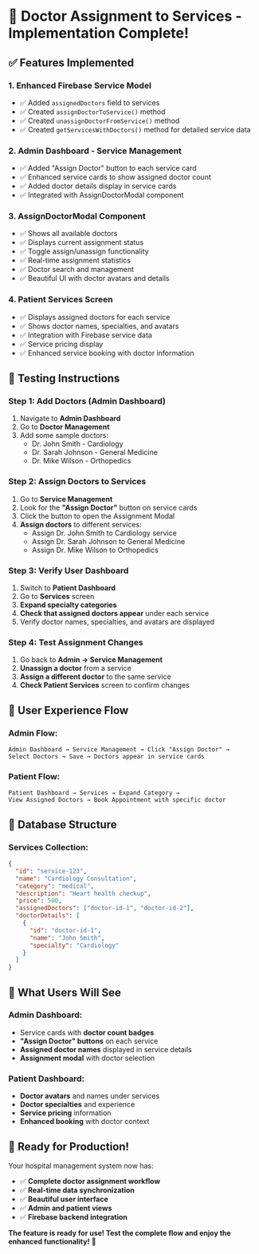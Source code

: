 # 🏥 Doctor Assignment to Services - Implementation Complete!

## ✅ Features Implemented

### 1. **Enhanced Firebase Service Model**
- ✅ Added `assignedDoctors` field to services
- ✅ Created `assignDoctorToService()` method
- ✅ Created `unassignDoctorFromService()` method  
- ✅ Created `getServicesWithDoctors()` method for detailed service data

### 2. **Admin Dashboard - Service Management**
- ✅ Added "Assign Doctor" button to each service card
- ✅ Enhanced service cards to show assigned doctor count
- ✅ Added doctor details display in service cards
- ✅ Integrated with AssignDoctorModal component

### 3. **AssignDoctorModal Component**
- ✅ Shows all available doctors
- ✅ Displays current assignment status
- ✅ Toggle assign/unassign functionality
- ✅ Real-time assignment statistics
- ✅ Doctor search and management
- ✅ Beautiful UI with doctor avatars and details

### 4. **Patient Services Screen**
- ✅ Displays assigned doctors for each service
- ✅ Shows doctor names, specialties, and avatars
- ✅ Integration with Firebase service data
- ✅ Service pricing display
- ✅ Enhanced service booking with doctor information

## 🧪 Testing Instructions

### **Step 1: Add Doctors (Admin Dashboard)**
1. Navigate to **Admin Dashboard**
2. Go to **Doctor Management** 
3. Add some sample doctors:
   - Dr. John Smith - Cardiology
   - Dr. Sarah Johnson - General Medicine
   - Dr. Mike Wilson - Orthopedics

### **Step 2: Assign Doctors to Services**
1. Go to **Service Management**
2. Look for the **"Assign Doctor"** button on service cards
3. Click the button to open the Assignment Modal
4. **Assign doctors** to different services:
   - Assign Dr. John Smith to Cardiology service
   - Assign Dr. Sarah Johnson to General Medicine
   - Assign Dr. Mike Wilson to Orthopedics

### **Step 3: Verify User Dashboard**
1. Switch to **Patient Dashboard** 
2. Go to **Services** screen
3. **Expand specialty categories**
4. **Check that assigned doctors appear** under each service
5. Verify doctor names, specialties, and avatars are displayed

### **Step 4: Test Assignment Changes**
1. Go back to **Admin → Service Management**
2. **Unassign a doctor** from a service
3. **Assign a different doctor** to the same service
4. **Check Patient Services** screen to confirm changes

## 📱 User Experience Flow

### **Admin Flow:**
```
Admin Dashboard → Service Management → Click "Assign Doctor" → 
Select Doctors → Save → Doctors appear in service cards
```

### **Patient Flow:**
```
Patient Dashboard → Services → Expand Category → 
View Assigned Doctors → Book Appointment with specific doctor
```

## 🔗 Database Structure

### **Services Collection:**
```json
{
  "id": "service-123",
  "name": "Cardiology Consultation",
  "category": "medical",
  "description": "Heart health checkup",
  "price": 500,
  "assignedDoctors": ["doctor-id-1", "doctor-id-2"],
  "doctorDetails": [
    {
      "id": "doctor-id-1", 
      "name": "John Smith",
      "specialty": "Cardiology"
    }
  ]
}
```

## 🎯 What Users Will See

### **Admin Dashboard:**
- Service cards with **doctor count badges**
- **"Assign Doctor" buttons** on each service
- **Assigned doctor names** displayed in service details
- **Assignment modal** with doctor selection

### **Patient Dashboard:**
- **Doctor avatars** and names under services
- **Doctor specialties** and experience
- **Service pricing** information
- **Enhanced booking** with doctor context

## 🚀 Ready for Production!

Your hospital management system now has:
- ✅ **Complete doctor assignment workflow**
- ✅ **Real-time data synchronization**
- ✅ **Beautiful user interface**
- ✅ **Admin and patient views**
- ✅ **Firebase backend integration**

**The feature is ready for use! Test the complete flow and enjoy the enhanced functionality!** 🎉